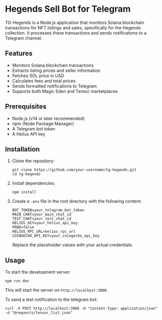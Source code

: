 # Hegends Sell Bot for Telegram

TG-Hegends is a Node.js application that monitors Solana blockchain transactions for NFT listings and sales, specifically for the Hegends collection. It processes these transactions and sends notifications to a Telegram channel.

## Features

- Monitors Solana blockchain transactions
- Extracts listing prices and seller information
- Fetches SOL price in USD
- Calculates fees and total prices
- Sends formatted notifications to Telegram
- Supports both Magic Eden and Tensor marketplaces

## Prerequisites

- Node.js (v14 or later recommended)
- npm (Node Package Manager)
- A Telegram bot token
- A Helius API key

## Installation

1. Clone the repository:

   ```
   git clone https://github.com/your-username/tg-hegends.git
   cd tg-hegends
   ```

2. Install dependencies:

   ```
   npm install
   ```

3. Create a `.env` file in the root directory with the following content:
   ```
   BOT_TOKEN=your_telegram_bot_token
   MAIN_CHAT=your_main_chat_id
   TEST_CHAT=your_test_chat_id
   HELIUS_KEY=your_helius_api_key
   PROD=false
   HELIUS_RPC_URL=helius_rpc_url
   COINGECKO_API_KEY=your_coingecko_api_key
   ```
   Replace the placeholder values with your actual credentials.

## Usage

To start the development server:

```
npm run dev
```

This will start the server on `http://localhost:3000`.

To send a test notification to the telegram bot:

```
curl -X POST http://localhost:3000 -H "Content-Type: application/json" -d "@requests/tensor_list.json"
```
